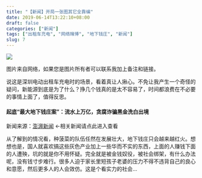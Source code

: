 ```yaml
---
title: "【新闻】开局一张图其它全靠编"
date: 2019-06-14T13:22:10+08:00
draft: false
categories: ["新闻"]
tags: ["出租车充电", "网络赌博", "地下钱庄", "新闻"]
slug: 7
---
```


![](https://img.1078503.org/imgs/2019/06/27edbe5fae97f090.jpg)

图片来自网络，如果您是图片所有者可以联系我加上备注和链接。

说这是深圳电动出租车充电时的场景，看着真让人揪心。不免让我产生一个奇怪的疑问，新能源到底是为了什么？挣几个钱真的是太不容易了，时间都浪费在不必要的事情上面了，值得反思。



#### 起底“最大地下钱庄案”：流水上万亿，贪腐诈骗黑金洗白出境

新闻来源：[澎湃新闻](https://www.thepaper.cn/newsDetail_forward_3678300) ←相关新闻请点此进入查看

从了解到的情况看，种菠菜的队伍任然在发展壮大，地下钱庄只会越来越红火。想想也是，国人就喜欢搞这些灰色产业加上一些华而不实的东西，上面的人赚钱下面的人遭殃，坑的就是你不用怀疑。完全就是被金钱奴役，被社会绑架，有什么办法呢，没有钱寸步难行。很多人迫于家长里短孩子老婆的压力不得不违背自己的良心和意愿，然后更多人的人会效仿。这是个看实力的社会...